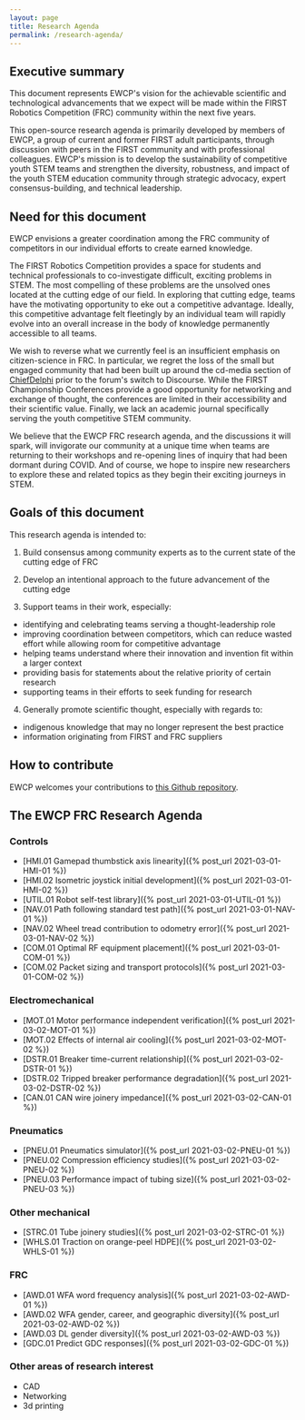 ```yaml
---
layout: page
title: Research Agenda
permalink: /research-agenda/
---
```


## Executive summary
This document represents EWCP's vision for the achievable scientific and technological advancements that we expect will be made within the FIRST Robotics Competition (FRC) community within the next five years.

This open-source research agenda is primarily developed by members of EWCP, a group of current and former FIRST adult participants, through discussion with peers in the FIRST community and with professional colleagues. EWCP's mission is to develop the sustainability of competitive youth STEM teams and strengthen the diversity, robustness, and impact of the youth STEM education community through strategic advocacy, expert consensus-building, and technical leadership.

## Need for this document
EWCP envisions a greater coordination among the FRC community of competitors in our individual efforts to create earned knowledge.

The FIRST Robotics Competition provides a space for students and technical professionals to co-investigate difficult, exciting problems in STEM. The most compelling of these problems are the unsolved ones located at the cutting edge of our field. In exploring that cutting edge, teams have the motivating opportunity to eke out a competitive advantage. Ideally, this competitive advantage felt fleetingly by an individual team will rapidly evolve into an overall increase in the body of knowledge permanently accessible to all teams.

We wish to reverse what we currently feel is an insufficient emphasis on citizen-science in FRC. In particular, we regret the loss of the small but engaged community that had been built up around the cd-media section of [ChiefDelphi](https://www.chiefdelphi.com/) prior to the forum's switch to Discourse. While the FIRST Championship Conferences provide a good opportunity for networking and exchange of thought, the conferences are limited in their accessibility and their scientific value. Finally, we lack an academic journal specifically serving the youth competitive STEM community.

We believe that the EWCP FRC research agenda, and the discussions it will spark, will invigorate our community at a unique time when teams are returning to their workshops and re-opening lines of inquiry that had been dormant during COVID. And of course, we hope to inspire new researchers to explore these and related topics as they begin their exciting journeys in STEM.

## Goals of this document
This research agenda is intended to:
1. Build consensus among community experts as to the current state of the cutting edge of FRC

2. Develop an intentional approach to the future advancement of the cutting edge

3. Support teams in their work, especially:
  - identifying and celebrating teams serving a thought-leadership role
  - improving coordination between competitors, which can reduce wasted effort while allowing room for competitive advantage
  - helping teams understand where their innovation and invention fit within a larger context
  - providing basis for statements about the relative priority of certain research
  - supporting teams in their efforts to seek funding for research

4. Generally promote scientific thought, especially with regards to:
  - indigenous knowledge that may no longer represent the best practice
  - information originating from FIRST and FRC suppliers

## How to contribute
EWCP welcomes your contributions to [this Github repository](https://github.com/ewcp/ewcp.github.io).

## The EWCP FRC Research Agenda

### Controls
- [HMI.01 Gamepad thumbstick axis linearity]({% post_url 2021-03-01-HMI-01 %})
- [HMI.02 Isometric joystick initial development]({% post_url 2021-03-01-HMI-02 %})
- [UTIL.01 Robot self-test library]({% post_url 2021-03-01-UTIL-01 %})
- [NAV.01 Path following standard test path]({% post_url 2021-03-01-NAV-01 %})
- [NAV.02 Wheel tread contribution to odometry error]({% post_url 2021-03-01-NAV-02 %})
- [COM.01 Optimal RF equipment placement]({% post_url 2021-03-01-COM-01 %})
- [COM.02 Packet sizing and transport protocols]({% post_url 2021-03-01-COM-02 %})

### Electromechanical
- [MOT.01 Motor performance independent verification]({% post_url 2021-03-02-MOT-01 %})
- [MOT.02 Effects of internal air cooling]({% post_url 2021-03-02-MOT-02 %})
- [DSTR.01 Breaker time-current relationship]({% post_url 2021-03-02-DSTR-01 %})
- [DSTR.02 Tripped breaker performance degradation]({% post_url 2021-03-02-DSTR-02 %})
- [CAN.01 CAN wire joinery impedance]({% post_url 2021-03-02-CAN-01 %})

### Pneumatics
- [PNEU.01 Pneumatics simulator]({% post_url 2021-03-02-PNEU-01 %})
- [PNEU.02 Compression efficiency studies]({% post_url 2021-03-02-PNEU-02 %})
- [PNEU.03 Performance impact of tubing size]({% post_url 2021-03-02-PNEU-03 %})

### Other mechanical
- [STRC.01 Tube joinery studies]({% post_url 2021-03-02-STRC-01 %})
- [WHLS.01 Traction on orange-peel HDPE]({% post_url 2021-03-02-WHLS-01 %})

### FRC
- [AWD.01 WFA word frequency analysis]({% post_url 2021-03-02-AWD-01 %})
- [AWD.02 WFA gender, career, and geographic diversity]({% post_url 2021-03-02-AWD-02 %})
- [AWD.03 DL gender diversity]({% post_url 2021-03-02-AWD-03 %})
- [GDC.01 Predict GDC responses]({% post_url 2021-03-02-GDC-01 %})

### Other areas of research interest
- CAD
- Networking
- 3d printing
